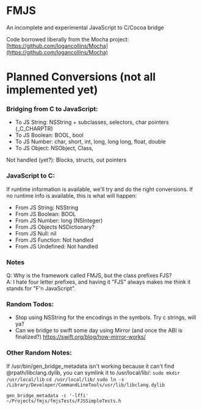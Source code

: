 # FMJS
An incomplete and experimental JavaScript to C/Cocoa bridge

Code borrowed liberally from the Mocha project: [https://github.com/logancollins/Mocha](https://github.com/logancollins/Mocha)


# Planned Conversions (not all implemented yet)

### Bridging from C to JavaScript:
* To JS String: NSString + subclasses, selectors, char pointers (_C_CHARPTR)  
* To JS Boolean: BOOL, bool  
* To JS Number: char, short, int, long, long long, float, double  
* To JS Object: NSObject, Class, 

Not handled (yet?): Blocks, structs, out pointers

### JavaScript to C:

If runtime information is available, we'll try and do the right conversions. If no runtime info is available, this is what will happen:

* From JS String: NSString
* From JS Boolean: BOOL
* From JS Number: long (NSInteger)
* From JS Objects NSDictionary?
* From JS Null: nil
* From JS Function: Not handled
* From JS Undefined: Not handled


### Notes

Q: Why is the framework called FMJS, but the class prefixes FJS?  
A: I hate four letter prefixes, and having it "FJS" always makes me think it stands for "F'n JavaScript".


### Random Todos:

 * Stop using NSString for the encodings in the symbols. Try c strings, will ya?
 * Can we bridge to swift some day using Mirror (and once the ABI is finalized?) https://swift.org/blog/how-mirror-works/



### Other Random Notes:

If /usr/bin/gen_bridge_metadata isn't working because it can't find @rpath/libclang.dylib, you can symlink it to /usr/local/lib/:
`sudo mkdir /usr/local/lib`
`cd /usr/local/lib/`
`sudo ln -s /Library/Developer/CommandLineTools/usr/lib/libclang.dylib`

`gen_bridge_metadata -c '-lffi' ~/Projects/fmjs/fmjsTests/FJSSimpleTests.h`
